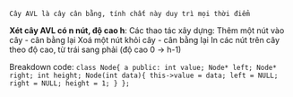 `Cây AVL là cây cân bằng, tính chất này duy trì mọi thời điểm`

**Xét cây AVL có n nút, độ cao h**: 
Các thao tác xây dựng:
  Thêm một nút vào cây - cân bằng lại
  Xoá một nút khỏi cây - cân bằng lại
  In các nút trên cây theo độ cao, từ trái sang phải (độ cao 0 -> h-1)


Breakdown code: 
`
class Node{
a
    public:
        int value;
        Node* left;
        Node* right;
        int height;
        Node(int data){
            this->value = data;
            left = NULL;
            right = NULL;
            height = 1;
        }
};
`
